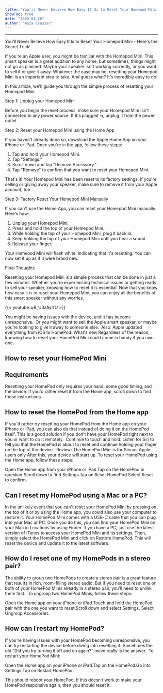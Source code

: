 ```yaml
---
title: "You'll Never Believe How Easy It Is to Reset Your Homepod Mini - Here's the Secret Trick!"
ShowToc: true 
date: "2023-01-20"
author: "Asia Csaszar"
---
```

*****
You'll Never Believe How Easy It Is to Reset Your Homepod Mini - Here's the Secret Trick!

If you're an Apple user, you might be familiar with the Homepod Mini. This smart speaker is a great addition to any home, but sometimes, things might not go as planned. Maybe your speaker isn't working correctly, or you want to sell it or give it away. Whatever the case may be, resetting your Homepod Mini is an important step to take. And guess what? It's incredibly easy to do!

In this article, we'll guide you through the simple process of resetting your Homepod Mini.

Step 1: Unplug your Homepod Mini

Before you begin the reset process, make sure your Homepod Mini isn't connected to any power source. If it's plugged in, unplug it from the power outlet.

Step 2: Reset your Homepod Mini using the Home App

If you haven't already done so, download the Apple Home App on your iPhone or iPad. Once you're in the app, follow these steps:

1. Tap and hold your Homepod Mini.
2. Tap "Settings."
3. Scroll down and tap "Remove Accessory."
4. Tap "Remove" to confirm that you want to reset your Homepod Mini.

That's it! Your Homepod Mini has been reset to its factory settings. If you're selling or giving away your speaker, make sure to remove it from your Apple account, too.

Step 3: Factory Reset Your Homepod Mini Manually

If you can't use the Home App, you can reset your Homepod Mini manually. Here's how:

1. Unplug your Homepod Mini.
2. Press and hold the top of your Homepod Mini.
3. While holding the top of your Homepod Mini, plug it back in.
4. Keep holding the top of your Homepod Mini until you hear a sound.
5. Release your finger.

Your Homepod Mini will flash white, indicating that it's resetting. You can now set it up as if it were brand new.

Final Thoughts

Resetting your Homepod Mini is a simple process that can be done in just a few minutes. Whether you're experiencing technical issues or getting ready to sell your speaker, knowing how to reset it is essential. Now that you know how easy it is to reset your Homepod Mini, you can enjoy all the benefits of this smart speaker without any worries.

{{< youtube wB_U3aAyrfU >}} 



You might be having issues with the device, and it has become unresponsive. 
Or you might want to sell the Apple smart speaker, or maybe you're looking to give it away to someone else. 
Also: Apple updated everything from iOS to HomePod: What's new
Regardless of the reason, knowing how to reset your HomePod Mini could come in handy if you own one.

 
## How to reset your HomePod Mini
 
## Requirements 


Resetting your HomePod only requires your hand, some good timing, and the device. If you'd rather reset it from the Home app, scroll down to find those instructions.

 
## How to reset the HomePod from the Home app


If you'd rather try resetting your HomePod from the Home app on your iPhone or iPad, you can also do that instead of doing it on the HomePod itself. This is a good solution if you don't have your HomePod right next to you or want to do it remotely. 
Continue to touch and hold.
Listen for Siri to tell you that the HomePod is about to reset and continue holding your finger on the top of the device. 
Review: The HomePod Mini is for Sirious Apple users only
After this, your device will start up.
To reset your HomePod using the Home app, follow these steps:

 
Open the Home app from your iPhone or iPad.Tap on the HomePod in question.Scroll down to find Settings.Tap on Reset HomePod.Select Reset to confirm.
 
## Can I reset my HomePod using a Mac or a PC?


In the unlikely event that you can't reset your HomePod Mini by pressing on the top of it or by using the Home app, you could also use your computer to restore it. Your HomePod Mini comes with a USB-C cable that you can plug into your Mac or PC. Once you do this, you can find your HomePod Mini on your Mac in Locations by using Finder.
If you have a PC, just use the latest version of iTunes to access your HomePod Mini and its settings.
Then, simply select the HomePod Mini and click on Restore HomePod. This will reset the device and update it to the latest software.

 
## How do I reset one of my HomePods in a stereo pair?


The ability to group two HomePods to create a stereo pair is a great feature that results in rich, room-filling stereo audio. But if you need to reset one or both of your HomePod Minis already in a stereo pair, you'll need to unlink them first. 
To ungroup two HomePod Minis, follow these steps:

 
Open the Home app on your iPhone or iPad.Touch and hold the HomePod pair with the one you want to reset.Scroll down and select Settings. Select Ungroup Accessories.
 
## How can I restart my HomePod?


If you're having issues with your HomePod becoming unresponsive, you can try restarting the device before diving into resetting it. Sometimes the old "Did you try turning it off and on again?" move really is the answer. 
To restart your HomePod Mini:

 
Open the Home app on your iPhone or iPad.Tap on the HomePod.Go into Settings.Tap on Restart HomePod.


This should reboot your HomePod. If this doesn't work to make your HomePod responsive again, then you should reset it. 





